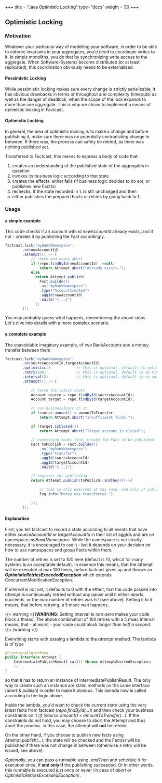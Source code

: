 +++
title = "Java Optimistic Locking"
type="docs"
weight = 90
+++

## Optimistic Locking

### Motivation

Whatever your particular way of modelling your software, in order to be able to enforce invariants in your aggregates, you'd need to coordinate writes to it. In simple monoliths, you do that by synchronizing write access to the aggregate. When Software-Systems become distributed (or at least replicated), this coordination obviously needs to be externalized.

#### Pessimistic Locking

While pessimistic locking makes sure every change is strictly serializable, it has obvious drawbacks in terms of throughput and complexity (timeouts) as well as the danger of deadlock, when the scope of the lock expands to more than one aggregate. This is why we chose to implement a means of optimistic locking in Factcast.

#### Optimistic Locking

In general, the idea of optimistic locking is to make a change and before publishing it, make sure there was no potentially contradicting change in between. If there was, the process can safely be retried, as there was nothing published yet.

Transferred to Factcast, this means to express a body of code that:

1. creates an understanding of the published state of the aggregates in question
2. invokes its business logic according to that state
3. creates the effects: either fails (if business logic decides to do so), or publishes new Fact(s)
4. rechecks, if the state recorded in 1. is still unchanged and then
5. either publishes the prepared Facts or retries by going back to 1.

### Usage 

#### a simple example

This code checks if an account with id *newAccountId* already exists, and if not - creates it by publishing the Fact accordingly.

```java
factcast.lock("myBankNamespace")
        .on(newAccountId)
        .attempt(() -> {
            // check and maybe abort
            if (repo.findById(newAccountId) !=null)
                return Attempt.abort("Already exists.");
            else
              return Attempt.publish(
                Fact.builder()
                .ns("myBankNamespace")
                .type("AccountCreated")
                .aggId(newAccountId)
                .build("{...}")
              );            
        });

```

You may probably guess what happens, remembering the above steps. Let's dive into details with a more complex scenario.

#### a complete example

The unavoidable imaginary example, of two BankAccounts and a money transfer between them:

```java
factcast.lock("myBankNamespace")
        .on(sourceAccountId,targetAccountId)
        .optimistic()            // this is optional, defaults to optimistic, currently the only mode supported
        .retry(100)              // this is optional, default is 10 times
        .interval(5)             // this is optional, default is no wait interval between attempts (equals to 0)
        .attempt(() -> {
            
            // fetch the latest state
            Account source = repo.findById(sourceAccountId);
            Account target = repo.findById(targetAccountId);
            
            // run businesslogic on it
            if (source.amount() < amountToTransfer)
                return Attempt.abort("Insufficient funds.");
            
            if (target.isClosed())
                return Attempt.abort("Target account is closed");
            
            // everything looks fine, create the Fact to be published
            Fact toPublish = Fact.builder()
                .ns("myBankNamespace")
                .type("transfer")
                .aggId(sourceAccountId)
                .aggId(targetAccountId)
                .build("{...}");            
            
            // register for publishing
            return Attempt.publish(toPublish).andThen(()->{
                
                // this is only executed at max once, and only if publishing succeeded
                log.info("Money was transferred.");
                
            });
        });
```

#### Explanation

First, you tell factcast to record a state according to all events that have either *sourceAccountId* or *targetAccountId* in their list of aggIds and are on namespace *myBankNamespace*. While the namespace is not strictly necessary, it is encouraged to use it - but it depends on your decision on how to use namespaces and group Facts within them.

The number of retries is set to *100* here (default is 10, which for many systems is an acceptable default). In essence this means, that the attempt will be executed at max 100 times, before factcast gives up and throws an ***OptimisticRetriesExceededException*** which extends ConcurrentModificationException.

If *interval* is not set, it defaults to 0 with the effect, that the code passed into *attempt* is continuously retried without any pause until it either *aborts*, succeeds, or the max number of retries was hit (see above).
Setting it to *5* means, that before retrying, a 5 msec wait happens. 

{{< warning >}}<b>WARNING</b>: Setting interval to non-zero makes your code block a thread. The above combination of 100 retries with a 5 msec interval means, that - at worst - your code could block <i>longer than half a second</i>.{{< /warning >}}


Everything starts with passing a lambda to the *attempt* method. The lambda is of type 
```java
@FunctionalInterface
public interface Attempt {
    IntermediatePublishResult call() throws AttemptAbortedException;
    //...
}
```
so that it has to return an instance of IntermediatePublishResult. The only way to create such an instance are static methods on the same interface (*abort* & *publish*) in order to make it obvious.
This lambda now is called according to the logic above.

Inside the lambda, you'd want to check the current state using the very latest facts from factcast (*repo.findById(...)*) and then check your business constraints on it (*if (source.amount() < amountToTransfer)*...).
If the constraints do not hold, you may choose to abort the Attempt and thus abort the process. In this case, the attempt will **not** be retried.

On the other hand, if you choose to publish new facts using *Attempt.publish(...)*, the state will be checked and the Fact(s) will be published if there was not change in between (otherwise a retry will be issued, see above).

*Optionally*, you can pass a runnable using *.andThen* and schedule it for execution once, if **and only if** the publishing succeeded. Or in other words, this runnable is executed just once or never (in case of *abort* or *OptimisticRetriesExceededException*).


